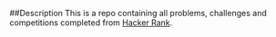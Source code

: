 ##Description
This is a repo containing all problems, challenges and competitions completed from [Hacker Rank](www.hackerrank.com).